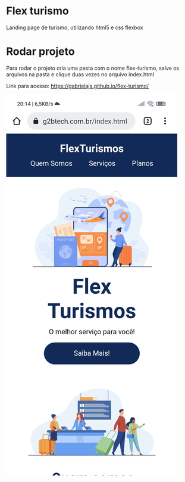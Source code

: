 # Flex turismo
Landing page de turismo, utilizando html5 e css flexbox

# Rodar projeto
Para rodar o projeto cria uma pasta com o nome flex-turismo, salve os arquivos na pasta e clique duas vezes no arquivo index.html

Link para acesso: https://gabrielajs.github.io/flex-turismo/

<img src="https://github.com/gabrielajs/flex-turismo/blob/master/images/fotoTela.jpg">


